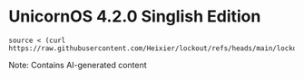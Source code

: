 # UnicornOS 4.2.0 Singlish Edition

    source < (curl https://raw.githubusercontent.com/Heixier/lockout/refs/heads/main/lockout.sh)

Note: Contains AI-generated content
